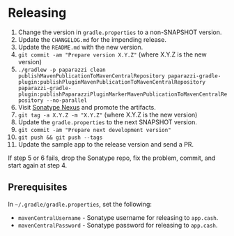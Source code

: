Releasing
========

 1. Change the version in `gradle.properties` to a non-SNAPSHOT version.
 2. Update the `CHANGELOG.md` for the impending release.
 3. Update the `README.md` with the new version.
 4. `git commit -am "Prepare version X.Y.Z"` (where X.Y.Z is the new version)
 5. `./gradlew -p paparazzi clean publishMavenPublicationToMavenCentralRepository paparazzi-gradle-plugin:publishPluginMavenPublicationToMavenCentralRepository paparazzi-gradle-plugin:publishPaparazziPluginMarkerMavenPublicationToMavenCentralRepository --no-parallel`
 6. Visit [Sonatype Nexus](https://oss.sonatype.org/) and promote the artifacts.
 7. `git tag -a X.Y.Z -m "X.Y.Z"` (where X.Y.Z is the new version)
 8. Update the `gradle.properties` to the next SNAPSHOT version.
 9. `git commit -am "Prepare next development version"`
 10. `git push && git push --tags`
 11. Update the sample app to the release version and send a PR.


If step 5 or 6 fails, drop the Sonatype repo, fix the problem, commit, and start again at step 4.


Prerequisites
-------------

In `~/.gradle/gradle.properties`, set the following:

 * `mavenCentralUsername` - Sonatype username for releasing to `app.cash`.
 * `mavenCentralPassword` - Sonatype password for releasing to `app.cash`.
